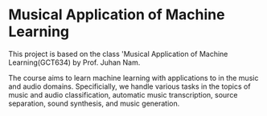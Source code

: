 # Musical Application of Machine Learning

This project is based on the class 'Musical Application of Machine Learning(GCT634) by Prof. Juhan Nam.

The course aims to learn machine learning with applications to in the music and audio domains. Specificially, we handle various tasks in the topics of music and audio classification, automatic music transcription, source separation, sound synthesis, and music generation. 

